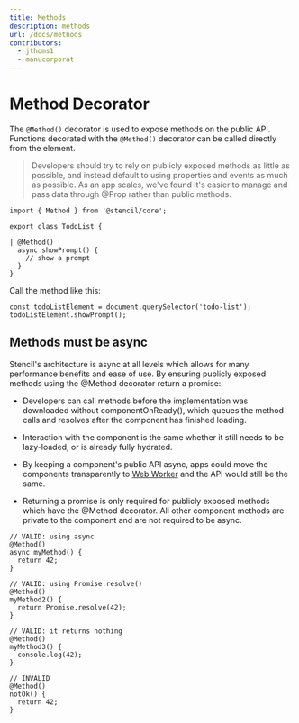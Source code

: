 ```yaml
---
title: Methods
description: methods
url: /docs/methods
contributors:
  - jthoms1
  - manucorporat
---
```


# Method Decorator

The `@Method()` decorator is used to expose methods on the public API. Functions decorated with the `@Method()` decorator can be called directly from the element.

> Developers should try to rely on publicly exposed methods as little as possible, and instead default to using properties and events as much as possible. As an app scales, we've found it's easier to manage and pass data through @Prop rather than public methods.

```tsx
import { Method } from '@stencil/core';

export class TodoList {

| @Method()
  async showPrompt() {
    // show a prompt
  }
}
```

Call the method like this:

```tsx
const todoListElement = document.querySelector('todo-list');
todoListElement.showPrompt();
```

## Methods must be async

Stencil's architecture is async at all levels which allows for many performance benefits and ease of use. By ensuring publicly exposed methods using the @Method decorator return a promise:

- Developers can call methods before the implementation was downloaded without componentOnReady(), which queues the method calls and resolves after the component has finished loading.

- Interaction with the component is the same whether it still needs to be lazy-loaded, or is already fully hydrated.

- By keeping a component's public API async, apps could move the components transparently to [Web Worker](https://developer.mozilla.org/en-US/docs/Web/API/Web_Workers_API) and the API would still be the same.

- Returning a promise is only required for publicly exposed methods which have the @Method decorator. All other component methods are private to the component and are not required to be async.


```tsx
// VALID: using async
@Method()
async myMethod() {
  return 42;
}

// VALID: using Promise.resolve()
@Method()
myMethod2() {
  return Promise.resolve(42);
}

// VALID: it returns nothing
@Method()
myMethod3() {
  console.log(42);
}

// INVALID
@Method()
notOk() {
  return 42;
}
```
